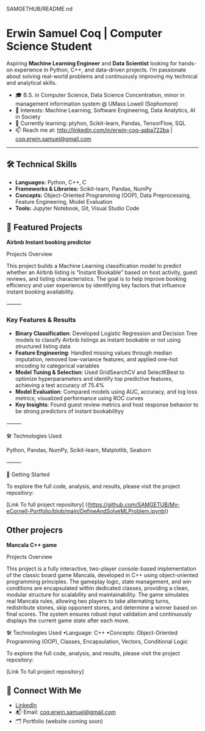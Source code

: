 SAMGETHUB/README.nd

# Erwin Samuel Coq | Computer Science Student

Aspiring **Machine Learning Engineer** and **Data Scientist** looking for hands-on experience in Python, C++, and data-driven projects. I’m passionate about solving real-world problems and continuously improving my technical and analytical skills.

- 🎓 B.S. in Computer Science, Data Science Concentration, minor in management inforrmation system @ UMass Lowell (Sophomore)
- 🔬 Interests: Machine Learning, Software Engineering, Data Analytics, AI in Society
- 🚀 Currently learning: ptyhon, Scikit-learn, Pandas, TensorFlow, SQL
- 📫 Reach me at: http://linkedin.com/in/erwin-coq-aaba722ba | coq.erwin.samuel@gmail.com

---

## 🛠 Technical Skills

- **Languages:** Python, C++, C  
- **Frameworks & Libraries:** Scikit-learn, Pandas, NumPy  
- **Concepts:** Object-Oriented Programming (OOP), Data Preprocessing, Feature Engineering, Model Evaluation  
- **Tools:** Jupyter Notebook, Git, Visual Studio Code


## 🚧 Featured Projects 

**Airbnb Instant booking predictor** 

Projects Overview

This project builds a Machine Learning classification model to predict whether an Airbnb listing is “Instant Bookable” based on host activity, guest reviews, and listing characteristics. The goal is to help improve booking efficiency and user experience by identifying key factors that influence instant booking availability.

⸻

### Key Features & Results

- **Binary Classification**: Developed Logistic Regression and Decision Tree models to classify Airbnb listings as instant bookable or not using structured listing data  
- **Feature Engineering**: Handled missing values through median imputation, removed low-variance features, and applied one-hot encoding to categorical variables  
- **Model Tuning & Selection**: Used GridSearchCV and SelectKBest to optimize hyperparameters and identify top predictive features, achieving a test accuracy of 75.4%  
- **Model Evaluation**: Compared models using AUC, accuracy, and log loss metrics; visualized performance using ROC curves  
- **Key Insights**: Found guest review metrics and host response behavior to be strong predictors of instant bookabilityy


⸻

🛠 Technologies Used

Python, Pandas, NumPy, Scikit-learn, Matplotlib, Seaborn

⸻

🚀 Getting Started

To explore the full code, analysis, and results, please visit the project repository:

[Link To full project repository]
((https://github.com/SAMGETUB/My-eCornell-Portfolio/blob/main/DefineAndSolveMLProblem.ipynb))


## Other projecrs

 **Mancala C++ game**  

Projects Overview

This project is a fully interactive, two-player console-based implementation of the classic board game Mancala, developed in C++ using object-oriented programming principles. The gameplay logic, state management, and win conditions are encapsulated within dedicated classes, providing a clean, modular structure for scalability and maintainability. The game simulates real Mancala rules, allowing two players to take alternating turns, redistribute stones, skip opponent stores, and determine a winner based on final scores. The system ensures robust input validation and continuously displays the current game state after each move.

🛠 Technologies Used
	•Language: C++
	•Concepts: Object-Oriented Programming (OOP), Classes, Encapsulation, Vectors, Conditional Logic
	
 
 
 To explore the full code, analysis, and results, please visit the project repository:

[Link To full project repository]



## 🤝 Connect With Me

- [LinkedIn](http://linkedin.com/in/erwin-coq-aaba722ba)
- 📬 Email: coq.erwin.samuel@gmail.com  
- 🗂 Portfolio (website coming soon)



